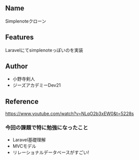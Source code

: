 ## Name
Simplenoteクローン

## Features
Laravelにてsimplenoteっぽいのを実装

## Author
* 小野寺剣人
* ジーズアカデミーDev21
 
## Reference
https://www.youtube.com/watch?v=NLqO2b3xEW0&t=5228s

### 今回の課題で特に勉強になったこと
* Laravel基礎理解
* MVCモデル
* リレーショナルデータベースがすごい!
